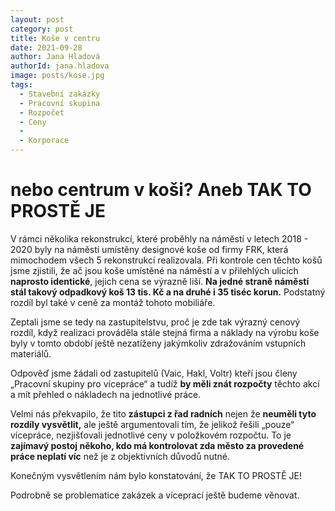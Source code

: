 ```yaml
---
layout: post
category: post
title: Koše v centru 
date: 2021-09-28
author: Jana Hladová
authorId: jana.hladova
image: posts/kose.jpg
tags:
  - Stavební zakázky
  - Pracovní skupina
  - Rozpočet
  - Ceny
  - 
  - Korporace
---
```


# nebo centrum v koši? Aneb TAK TO PROSTĚ JE

V rámci několika rekonstrukcí, které proběhly na náměstí v letech 2018 - 2020 byly na náměstí umístěny designové koše od firmy FRK, která mimochodem všech 5 rekonstrukcí realizovala. 
Při kontrole cen těchto košů jsme zjistili, že ač jsou koše umístěné na náměstí a v přilehlých ulicích **naprosto identické**, 
jejich cena se výrazně liší. 
**Na jedné straně náměstí stál takový odpadkový koš 13 tis. Kč a na druhé i 35 tiséc korun.**
Podstatný rozdíl byl také v ceně za montáž tohoto mobiliáře. 

Zeptali jsme se tedy na zastupitelstvu, proč je zde tak výrazný cenový rozdíl, když realizaci prováděla stále stejná firma a náklady na výrobu koše byly v tomto období ještě nezatíženy jakýmkoliv zdražováním vstupních materiálů.

Odpověď jsme žádali od zastupitelů (Vaic, Hakl, Voltr) kteří jsou členy „Pracovní skupiny pro vícepráce“ a tudíž **by měli znát rozpočty** těchto akcí 
a mít přehled o nákladech na jednotlivé práce. 

Velmi nás překvapilo, že tito **zástupci z řad radních** nejen že **neuměli tyto rozdíly vysvětlit,** ale ještě argumentovali tím, že jelikož řešili „pouze“ vícepráce, nezjišťovali jednotlivé ceny v položkovém rozpočtu. 
To je **zajímavý postoj někoho, kdo má kontrolovat zda město za provedené práce neplatí víc** než je z objektivních důvodů nutné.

Konečným vysvětlením nám bylo konstatování, že TAK TO PROSTĚ JE! 

Podrobně se problematice zakázek a víceprací ještě budeme věnovat.
